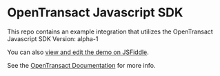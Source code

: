 # OpenTransact Javascript SDK

This repo contains an example integration that utilizes the OpenTransact Javascript SDK Version: alpha-1

You can also [view and edit the demo on JSFiddle](http://jsfiddle.net/jgcn0y6r/embedded/result/dark).

See the [OpenTransact Documentation](https://docs.opentransact.com) for more info.